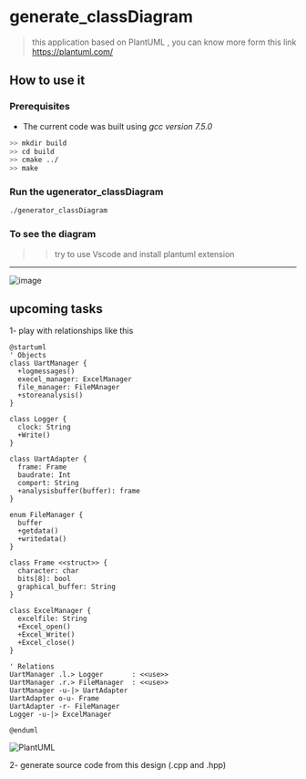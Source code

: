 # generate_classDiagram 

> this application based on PlantUML , you can know more form this link https://plantuml.com/
<!-- TODO: An introduction about the project and its use-cases shall be written here. -->
## How to use it
### Prerequisites
- The current code was built using *gcc version 7.5.0*

```bash
>> mkdir build
>> cd build
>> cmake ../
>> make
```

### Run the ugenerator_classDiagram

```bash
./generator_classDiagram
```

### To see the diagram 

>>try to use Vscode and install plantuml extension 
----------------------------

![image](https://user-images.githubusercontent.com/66727825/178539669-2a5e2492-5d6c-4f9d-8713-72f748ba00f3.png)

## upcoming tasks 
1- play with relationships like this 
```
@startuml
' Objects
class UartManager {
  +logmessages()
  execel_manager: ExcelManager
  file_manager: FileMAnager
  +storeanalysis()
}

class Logger {
  clock: String
  +Write()
}

class UartAdapter {
  frame: Frame
  baudrate: Int
  comport: String
  +analysisbuffer(buffer): frame
}

enum FileManager {
  buffer
  +getdata()
  +writedata()
}

class Frame <<struct>> {
  character: char
  bits[8]: bool
  graphical_buffer: String
}

class ExcelManager {
  excelfile: String
  +Excel_open()
  +Excel_Write()
  +Excel_close()
}

' Relations
UartManager .l.> Logger       : <<use>>
UartManager .r.> FileManager  : <<use>>
UartManager -u-|> UartAdapter 
UartAdapter o-u- Frame
UartAdapter -r- FileManager
Logger -u-|> ExcelManager

@enduml
```


![PlantUML](http://www.plantuml.com/plantuml/svg/TL91J_Cm3BtdL-GxRTEdxeoggTeE824n8O4G1uGcDtMxGj9KYIk6WFzEWXUH7jWbU_Qp_VpShITmD1aj_j4H3Ke3pek5lArVK94NIeFtyY5mzZ10Xqv-22dnX0hrmN2eb9Ud0C-4a6vxZR_9gu3skvJxhsrdqFi0_N8L0vwimq3MxxwFeQ_pq1lRfNbAM_LQodjo_T35caVN4sRSA73Nm4ZdWjQ1mJ0wFW7MC3KEA4Ik1uhzh1cjexnZ4b1FROjkoS-gv4vf3k-I6S6qMDyXDK30Axr5UGnJAMkHcuqdDocgAbxi20uKHPlYtzYn9_zqyLpAsbeTSETWFFOAz85d9SsfxynxFauCn1Faw_sm3dR4WHKoPXkpWDBMiwzY8UzG0_Lsy2A__rglgtGR_fLXgybZLSrvBl1ol_xW5LFnMSqEA79WGvwzcuKBL-JD1GlYPlFFSOj3Cndz3G00)



2- generate source code from this design (.cpp and .hpp)
